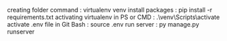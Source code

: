 creating folder command : virtualenv venv
install packages : pip install -r requirements.txt
activating virtualenv in PS or CMD : .\venv\Scripts\activate
activate .env file in Git Bash : source .env
run server : py manage.py runserver